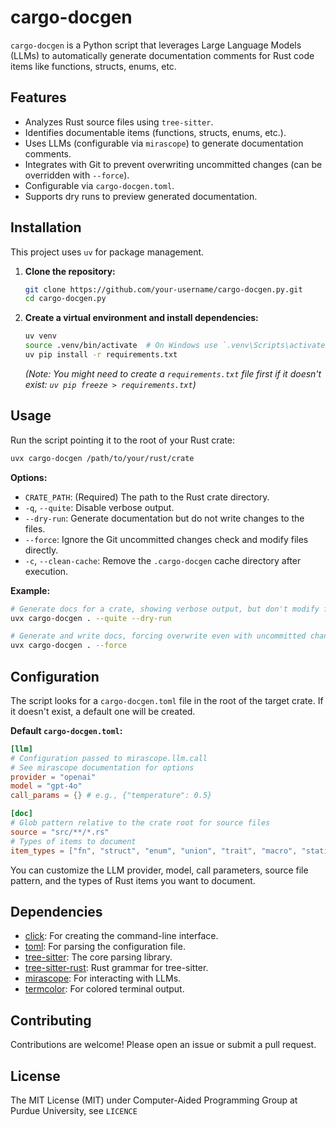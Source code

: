 # cargo-docgen

`cargo-docgen` is a Python script that leverages Large Language Models (LLMs) to automatically generate documentation comments for Rust code items like functions, structs, enums, etc.

## Features

*   Analyzes Rust source files using `tree-sitter`.
*   Identifies documentable items (functions, structs, enums, etc.).
*   Uses LLMs (configurable via `mirascope`) to generate documentation comments.
*   Integrates with Git to prevent overwriting uncommitted changes (can be overridden with `--force`).
*   Configurable via `cargo-docgen.toml`.
*   Supports dry runs to preview generated documentation.

## Installation

This project uses `uv` for package management.

1.  **Clone the repository:**
    ```bash
    git clone https://github.com/your-username/cargo-docgen.py.git
    cd cargo-docgen.py
    ```

2.  **Create a virtual environment and install dependencies:**
    ```bash
    uv venv
    source .venv/bin/activate  # On Windows use `.venv\Scripts\activate`
    uv pip install -r requirements.txt
    ```
    *(Note: You might need to create a `requirements.txt` file first if it doesn't exist: `uv pip freeze > requirements.txt`)*

## Usage

Run the script pointing it to the root of your Rust crate:

```bash
uvx cargo-docgen /path/to/your/rust/crate
```

**Options:**

*   `CRATE_PATH`: (Required) The path to the Rust crate directory.
*   `-q`, `--quite`: Disable verbose output.
*   `--dry-run`: Generate documentation but do not write changes to the files.
*   `--force`: Ignore the Git uncommitted changes check and modify files directly.
*   `-c`, `--clean-cache`: Remove the `.cargo-docgen` cache directory after execution.

**Example:**

```bash
# Generate docs for a crate, showing verbose output, but don't modify files
uvx cargo-docgen . --quite --dry-run

# Generate and write docs, forcing overwrite even with uncommitted changes
uvx cargo-docgen . --force
```

## Configuration

The script looks for a `cargo-docgen.toml` file in the root of the target crate. If it doesn't exist, a default one will be created.

**Default `cargo-docgen.toml`:**

```toml
[llm]
# Configuration passed to mirascope.llm.call
# See mirascope documentation for options
provider = "openai"
model = "gpt-4o"
call_params = {} # e.g., {"temperature": 0.5}

[doc]
# Glob pattern relative to the crate root for source files
source = "src/**/*.rs"
# Types of items to document
item_types = ["fn", "struct", "enum", "union", "trait", "macro", "static"]
```

You can customize the LLM provider, model, call parameters, source file pattern, and the types of Rust items you want to document.

## Dependencies

*   [click](https://pypi.org/project/click/): For creating the command-line interface.
*   [toml](https://pypi.org/project/toml/): For parsing the configuration file.
*   [tree-sitter](https://pypi.org/project/tree-sitter/): The core parsing library.
*   [tree-sitter-rust](https://pypi.org/project/tree-sitter-rust/): Rust grammar for tree-sitter.
*   [mirascope](https://github.com/Mirascope/mirascope): For interacting with LLMs.
*   [termcolor](https://pypi.org/project/termcolor/): For colored terminal output.

## Contributing

Contributions are welcome! Please open an issue or submit a pull request.

## License

The MIT License (MIT) under Computer-Aided Programming Group at Purdue University, see `LICENCE`

